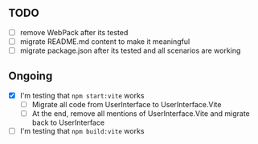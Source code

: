 ## TODO
- [ ] remove WebPack after its tested
- [ ] migrate README.md content to make it meaningful
- [ ] migrate package.json after its tested and all scenarios are working

## Ongoing
- [x] I'm testing that `npm start:vite` works
    - [ ] Migrate all code from UserInterface to UserInterface.Vite
    - [ ] At the end, remove all mentions of UserInterface.Vite and migrate back to UserInterface
- [ ] I'm testing that `npm build:vite` works